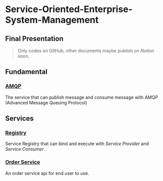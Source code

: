 # Service-Oriented-Enterprise-System-Management

## Final Presentation

> Only codes on GitHub, other documents maybe publish on _Notion_ soon.

## Fundamental

### [AMQP](amqp)

The service that can publish message and consume message with AMQP (Advanced Message Queuing Protocol)

## Services

### [Registry](registry)

Service Registry that can bind and execute with _Service Provider_ and _Service Consumer_.

### [Order Service](order_service)

An order service api for end user to use.
